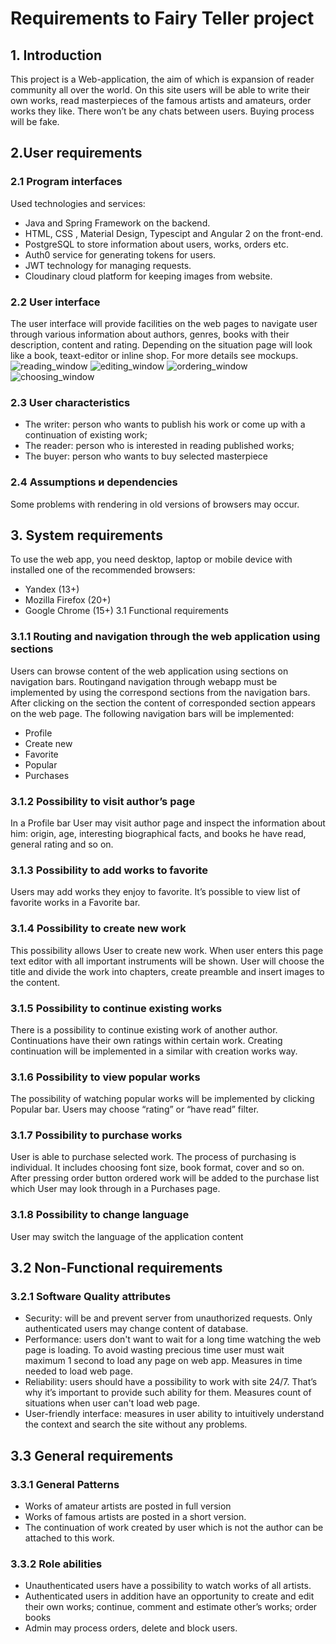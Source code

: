 # Requirements to Fairy Teller project
## 1. Introduction
 This project is a Web-application, the aim of which is expansion of reader community all over the world. On this site users will be able to write their own works, read masterpieces of the famous artists and amateurs, order works they like.
 There won’t be any chats between users. Buying process will be fake.
## 2.User requirements
### 2.1 Program interfaces
  Used technologies and services:
*	Java and Spring Framework on the backend.
*	HTML, CSS , Material Design,  Typescipt and Angular 2 on the front-end.
*	PostgreSQL  to store information about users, works, orders etc.
*	Auth0 service for generating tokens for users.
*	JWT technology for managing requests. 
*	Cloudinary cloud platform for keeping images from website.
### 2.2 User interface
   The user interface will provide facilities on the web pages to navigate user through various information about authors, genres, books with their description, content and rating. Depending on the situation page will look like a book, teaxt-editor or inline shop. For more details see mockups.
![reading_window]( https://github.com/Andrey-2310/FairyTeller/blob/master/Documentation/Mockups/reading.png)
![editing_window](https://github.com/Andrey-2310/FairyTeller/blob/master/Documentation/Mockups/editing.png)
![ordering_window](https://github.com/Andrey-2310/FairyTeller/blob/master/Documentation/Mockups/ordering.png)
![choosing_window](https://github.com/Andrey-2310/FairyTeller/blob/master/Documentation/Mockups/choosing.png)
### 2.3 User characteristics
*	The writer: person who wants to publish his work or come up with a continuation of existing work;
*	The reader: person who is interested in reading published works;
*	The buyer: person who wants to buy selected masterpiece
### 2.4 Assumptions и dependencies
  Some problems with rendering in old versions of browsers may occur.

## 3. System requirements

To use the web app, you need desktop, laptop or mobile device with installed one of the recommended browsers:
*	Yandex (13+)
*	Mozilla Firefox (20+)
*	Google Chrome (15+)
	3.1 Functional requirements

### 3.1.1 Routing and navigation through the web application using sections
Users can browse content of the web application using sections on navigation bars. Routingand navigation through webapp must be implemented by using the correspond sections from the navigation bars. After clicking on the section the content of corresponded section appears on the web page. The following navigation bars will be implemented:
*	Profile
*	Create new
*	Favorite
*	Popular
*	Purchases

### 3.1.2 Possibility to visit author’s page
In a Profile bar User may visit author page and inspect the information about him: origin, age, interesting biographical facts, and books he have read, general rating and so on.

### 3.1.3 Possibility to add works to favorite
Users may add works they enjoy to favorite. It’s possible to view list of favorite works in a Favorite bar.

### 3.1.4 Possibility to create new work
This possibility allows User to create new work. When user enters this page text editor with all important instruments will be shown. User will choose the title and divide the work into chapters, create preamble and insert images to the content.

### 3.1.5 Possibility to continue existing works
There is a possibility to continue existing work of another author. Continuations have their own ratings within certain work. Creating continuation will be implemented in a similar with creation works way.

### 3.1.6 Possibility to view popular works
The possibility of watching popular works will be implemented by clicking Popular bar. Users may choose “rating” or “have read” filter.

### 3.1.7 Possibility to purchase works
User is able to purchase selected work. The process of purchasing is individual. It includes choosing font size, book format, cover and so on. After pressing order button ordered work will be added to the purchase list which User may look through in a Purchases page.

### 3.1.8 Possibility to change language
User may switch the language of the application content

## 3.2	Non-Functional requirements

### 3.2.1	Software Quality attributes
*	Security: will be and prevent server from unauthorized requests. Only authenticated users may change content of database.
*	Performance: users don't want to wait for a long time watching the web page is loading. To avoid wasting precious time user must wait maximum 1 second to load any page on web app. Measures in time needed to load web page.
*	Reliability: users should have a possibility to work with site 24/7.  That’s why it’s important to provide such ability for them. Measures count of situations when user can't load web page.
*	User-friendly interface: measures in user ability to intuitively understand the context and search the site without any problems.


 ## 3.3 General requirements

### 3.3.1	General Patterns
*	Works of amateur artists are posted in full version
*	Works of famous artists are posted in a short version. 
*	The continuation of work created by user which is not the author can be attached to this work.

 ###  3.3.2 Role abilities
*	Unauthenticated users have a possibility to watch works of all artists. 
*	Authenticated users in addition have an opportunity to create and edit their own works; continue, comment and estimate other’s works; order books
*	Admin may process orders, delete and block users.
